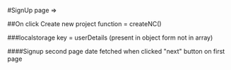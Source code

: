 #SignUp page => 

##On click Create new project function =  createNC()

###localstorage key = userDetails (present in object form not in array)

####Signup second page date fetched when clicked "next" button on first page
